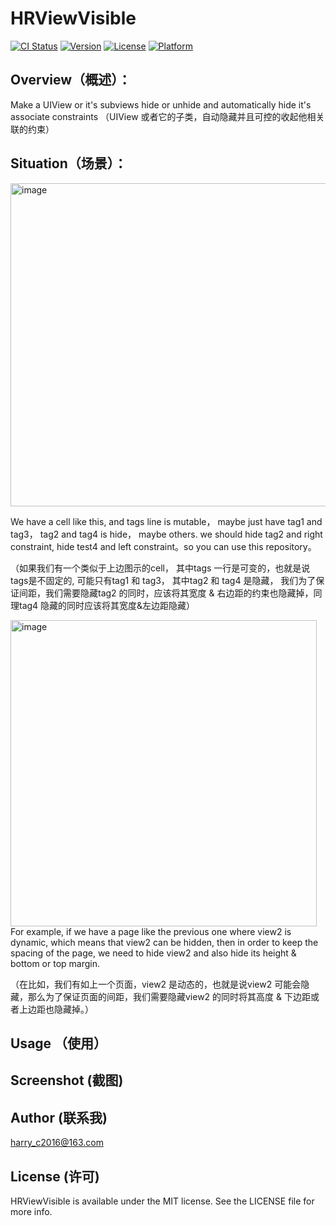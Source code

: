 # HRViewVisible
[![CI Status](https://img.shields.io/travis/1335430614@qq.com/HRViewVisible.svg?style=flat)](https://travis-ci.org/1335430614@qq.com/HRViewVisible)
[![Version](https://img.shields.io/cocoapods/v/HRViewVisible.svg?style=flat)](https://cocoapods.org/pods/HRViewVisible)
[![License](https://img.shields.io/cocoapods/l/HRViewVisible.svg?style=flat)](https://cocoapods.org/pods/HRViewVisible)
[![Platform](https://img.shields.io/cocoapods/p/HRViewVisible.svg?style=flat)](https://cocoapods.org/pods/HRViewVisible)

## Overview（概述）：
Make a UIView or it's subviews hide or unhide and automatically hide it's associate constraints 
（UIView 或者它的子类，自动隐藏并且可控的收起他相关联的约束）

## Situation（场景）：
<img width="517" alt="image" src="https://github.com/user-attachments/assets/0de187f5-68b8-4ae2-b99d-b083d46b3545">


We have a cell like this, and tags line is mutable， maybe just have tag1 and tag3， tag2 and tag4 is hide， maybe others. we should hide tag2 and right constraint, hide test4 and left constraint。so you can use this repository。

（如果我们有一个类似于上边图示的cell， 其中tags 一行是可变的，也就是说tags是不固定的, 可能只有tag1 和 tag3， 其中tag2 和 tag4 是隐藏， 我们为了保证间距，我们需要隐藏tag2 的同时，应该将其宽度 & 右边距的约束也隐藏掉，同理tag4 隐藏的同时应该将其宽度&左边距隐藏）

<img width="490" alt="image" src="https://github.com/user-attachments/assets/014d3954-d088-4dea-865d-9309b25e4b49">
For example, if we have a page like the previous one where view2 is dynamic, which means that view2 can be hidden, then in order to keep the spacing of the page, we need to hide view2 and also hide its height & bottom or top margin.

（在比如，我们有如上一个页面，view2 是动态的，也就是说view2 可能会隐藏，那么为了保证页面的间距，我们需要隐藏view2 的同时将其高度 & 下边距或者上边距也隐藏掉。）

## Usage （使用）

## Screenshot (截图)

## Author (联系我)

harry_c2016@163.com

## License (许可)

HRViewVisible is available under the MIT license. See the LICENSE file for more info.


